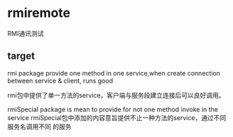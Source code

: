 # rmiremote
RMI通讯测试

## target
rmi package provide one method in one service,when create connection between service & client,
runs good

rmi包中提供了单一方法的service，客户端与服务段建立连接后可以良好调用。


rmiSpecial package is mean to provide for not one method invoke
in the service 
rmiSpecial包中添加的内容意旨提供不止一种方法的service，通过不同服务名调用不同
的服务
